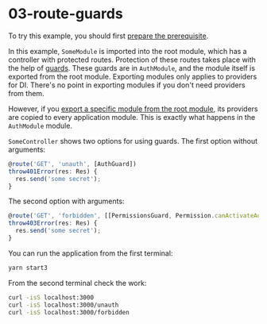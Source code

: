 # 03-route-guards

To try this example, you should first [prepare the prerequisite][1].

In this example, `SomeModule` is imported into the root module, which has a controller with protected routes. Protection of these routes takes place with the help of [guards][103]. These guards are in `AuthModule`, and the module itself is exported from the root module. Exporting modules only applies to providers for DI. There's no point in exporting modules if you don't need providers from them.

However, if you [export a specific module from the root module][102], its providers are copied to every application module. This is exactly what happens in the `AuthModule` module.

`SomeController` shows two options for using guards. The first option without arguments:

```ts
@route('GET', 'unauth', [AuthGuard])
throw401Error(res: Res) {
  res.send('some secret');
}
```

The second option with arguments:

```ts
@route('GET', 'forbidden', [[PermissionsGuard, Permission.canActivateAdministration]])
throw403Error(res: Res) {
  res.send('some secret');
}
```

You can run the application from the first terminal:

```bash
yarn start3
```

From the second terminal check the work:

```bash
curl -isS localhost:3000
curl -isS localhost:3000/unauth
curl -isS localhost:3000/forbidden
```

[1]: /examples/prerequisite
[102]: /components-of-ditsmod-app/exports-and-imports#export-of-the-providers-from-the-root-module
[103]: /components-of-ditsmod-app/guards
